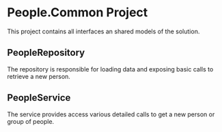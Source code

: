 ﻿# People.Common Project
This project contains all interfaces an shared models of the solution.  

## PeopleRepository
The repository is responsible for loading data and exposing basic calls to retrieve a new person.

## PeopleService
The service provides access various detailed calls to get a new person or group of people.

